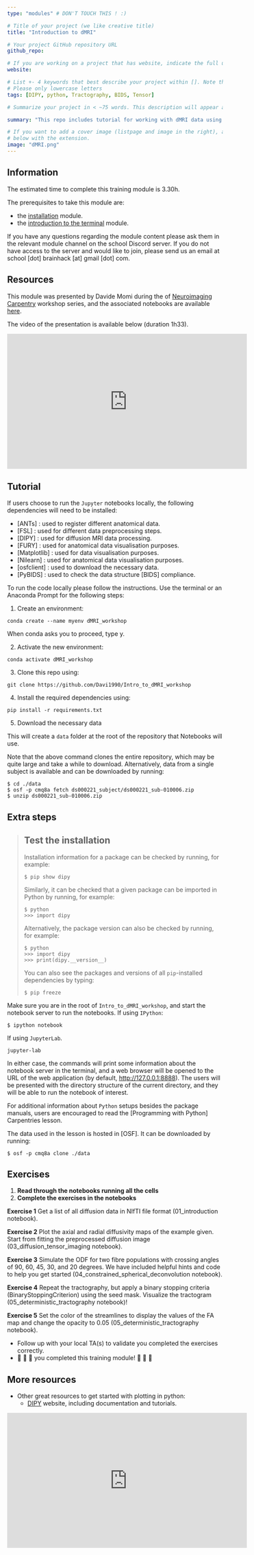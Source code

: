 ```yaml
---
type: "modules" # DON'T TOUCH THIS ! :)

# Title of your project (we like creative title)
title: "Introduction to dMRI"

# Your project GitHub repository URL
github_repo:

# If you are working on a project that has website, indicate the full url including "https://" below or leave it empty.
website:

# List +- 4 keywords that best describe your project within []. Note that the project summary also involves a number of key words. Those are listed on top of the [github repository](https://github.com/PSY6983-2021/project_template), click `manage topics`.
# Please only lowercase letters
tags: [DIPY, python, Tractography, BIDS, Tensor]

# Summarize your project in < ~75 words. This description will appear at the top of your page and on the list page with other projects..

summary: "This repo includes tutorial for working with dMRI data using DIPY"

# If you want to add a cover image (listpage and image in the right), add it to your directory and indicate the name
# below with the extension.
image: "dMRI.png"
---
```

<!-- This is an html comment and this won't appear in the rendered page. You are now editing the "content" area, the core of your description. Everything that you can do in markdown is allowed below. We added a couple of comments to guide your through documenting your progress. -->

## Information

The estimated time to complete this training module is 3.30h.

The prerequisites to take this module are:
 * the [installation](/modules/installation) module.
 * the [introduction to the terminal](/modules/introduction_to_terminal) module.
 
If you have any questions regarding the module content please ask them in the relevant module channel on the school Discord server. If you do not have access to the server and would like to join, please send us an email at school [dot] brainhack [at] gmail [dot] com.

## Resources
This module was presented by Davide Momi during the of [Neuroimaging Carpentry](https://conp-pcno-training.github.io/neuroimaging-carpentry/) workshop series, and the associated notebooks are available [here](https://github.com/Davi1990/Intro_to_dMRI_workshop).

The video of the presentation is available below (duration 1h33).
<iframe width="560" height="315" src="https://www.youtube.com/embed/HM3lMplqTM4" title="YouTube video player" frameborder="0" allow="accelerometer; autoplay; clipboard-write; encrypted-media; gyroscope; picture-in-picture; web-share" allowfullscreen></iframe>

## Tutorial
If users choose to run the `Jupyter` notebooks locally, the following
dependencies will need to be installed:

- [ANTs] : used to register different anatomical data.
- [FSL] : used for different data preprocessing steps.
- [DIPY] : used for diffusion MRI data processing.
- [FURY] : used for anatomical data visualisation purposes.
- [Matplotlib] : used for data visualisation purposes.
- [Nilearn] : used for anatomical data visualisation purposes.
- [osfclient] : used to download the necessary data.
- [PyBIDS] : used to check the data structure [BIDS] compliance.


To run the code locally please follow the instructions.
Use the terminal or an Anaconda Prompt for the following steps:

1) Create an environment:
```
conda create --name myenv dMRI_workshop
```

When conda asks you to proceed, type y.

2) Activate the new environment:
```
conda activate dMRI_workshop
```

3) Clone this repo using:
```
git clone https://github.com/Davi1990/Intro_to_dMRI_workshop
```

4) Install the required dependencies using:
```
pip install -r requirements.txt
```

5) Download the necessary data

This will create a `data` folder at the root of the repository that Notebooks will use.

Note that the above command clones the entire repository, which may be quite large and
take a while to download. Alternatively, data from a single subject is available
and can be downloaded by running:
~~~
$ cd ./data
$ osf -p cmq8a fetch ds000221_subject/ds000221_sub-010006.zip
$ unzip ds000221_sub-010006.zip
~~~


## Extra steps

> ## Test the installation
>
> Installation information for a package can be checked by running, for
> example:
> ~~~
> $ pip show dipy
> ~~~
>
> Similarly, it can be checked that a given package can be imported in Python by
> running, for example:
> ~~~
> $ python
> >>> import dipy
> ~~~
>
> Alternatively, the package version can also be checked by running, for example:
> ~~~
> $ python
> >>> import dipy
> >>> print(dipy.__version__)
> ~~~
>
> You can also see the packages and versions of all `pip`-installed dependencies
> by typing:
> ~~~
> $ pip freeze
> ~~~

Make sure you are in the root of `Intro_to_dMRI_workshop`, and start the notebook server to run the notebooks.
If using `IPython`:
~~~
$ ipython notebook
~~~

If using `JupyterLab`.
~~~
jupyter-lab
~~~

In either case, the commands will print some information about the notebook
server in the terminal, and a web browser will be opened to the URL of the web
application (by default, http://127.0.0.1:8888). The users will be presented with
the directory structure of the current directory, and they will be able to run
the notebook of interest.

For additional information about `Python` setups besides the package manuals,
users are encouraged to read the [Programming with Python] Carpentries lesson.

The data used in the lesson is hosted in [OSF]. It can be downloaded by running:
~~~
$ osf -p cmq8a clone ./data
~~~

## Exercises

1. **Read through the notebooks running all the cells**
2. **Complete the exercises in the notebooks**

**Exercise 1** Get a list of all diffusion data in NIfTI file format (01_introduction notebook).

**Exercise 2** Plot the axial and radial diffusivity maps of the example given. Start from fitting the preprocessed diffusion image (03_diffusion_tensor_imaging notebook).

**Exercise 3** Simulate the ODF for two fibre populations with crossing angles of 90, 60, 45, 30, and 20 degrees. We have included helpful hints and code to help you get started (04_constrained_spherical_deconvolution notebook).

**Exercise 4** Repeat the tractography, but apply a binary stopping criteria (BinaryStoppingCriterion) using the seed mask. Visualize the tractogram (05_deterministic_tractography notebook)!

**Exercise 5** Set the color of the streamlines to display the values of the FA map and change the opacity to 0.05 (05_deterministic_tractography notebook).

 * Follow up with your local TA(s) to validate you completed the exercises correctly.
 * :tada: :tada: :tada: you completed this training module! :tada: :tada: :tada:

 ## More resources

 - Other great resources to get started with plotting in python:
    -  [DIPY](https://dipy.org/) website, including documentation and tutorials.

<iframe width="560" height="315" src="https://www.youtube.com/embed/7Bl38jfBJu0" title="YouTube video player" frameborder="0" allow="accelerometer; autoplay; clipboard-write; encrypted-media; gyroscope; picture-in-picture; web-share" allowfullscreen></iframe>
